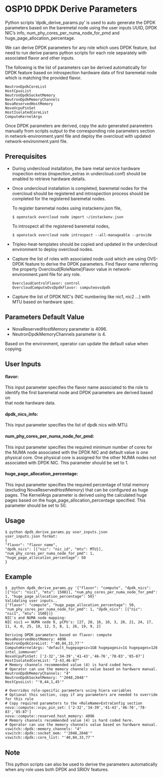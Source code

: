 # OSP10 DPDK Derive Parameters

Python scripts ‘dpdk_derive_params.py’ is used to auto generate the DPDK
parameters based on the baremetal node using the user inputs UUID,
DPDK NIC’s info, num_phy_cores_per_numa_node_for_pmd and
huge_page_allocation_percentage.

We can derive DPDK parameters for any role which uses DPDK feature, but need
to run derive params python scripts for each role separately with associated
flavor and other inputs.

The following is the list of parameters can be derived automatically for
DPDK feature based on introspection hardware data of first baremetal node
which is matching the provided flavor.

```
NeutronDpdkCoreList
HostCpusList
NeutronDpdkSocketMemory
NeutronDpdkMemoryChannels
NovaReservedHostMemory
NovaVcpuPinSet
HostIsolatedCoreList
ComputeKernelArgs
```

Once DPDK parameters are derived, copy the auto generated parameters manually
from scripts output to the corresponding role parameters section in
network-environment.yaml file and deploy the overcloud with updated
network-environment.yaml file.

## Prerequisites
* During undercloud installation, the bare metal service hardware
  inspection extras (inspection_extras in undercloud.conf) should be enabled to
  retrieve hardware details.
* Once undercloud installation is completed, baremetal nodes for the overcloud
  should be registered and introspection process should be completed for
  the registered baremetal nodes.

  To register baremetal nodes using instackenv.json file,
  ```
  $ openstack overcloud node import ~/instackenv.json
  ```
  To introspect all the registered baremetal nodes,
  ```
  $ openstack overcloud node introspect --all-manageable --provide
  ```
* Tripleo-heat-templates should be copied and updated in the undercloud
  environment to deploy overcloud nodes.
* Capture the list of roles with associated node uuid which are using OVS-DPDK
  feature to derive the DPDK parameters.
  Find flavor name referring the property Overcloud[RoleName]Flavor value in
  network-environment.yaml file for any role.
  ```
  OvercloudControlFlavor: control
  OvercloudComputeOvsDpdkFlavor: computeovsdpdk
  ```
* Capture the list of DPDK NIC's (NIC numbering like nic1, nic2 ...) with MTU
  based on hardware spec.

## Parameters Default Value
* NovaReservedHostMemory parameter is 4096.
* NeutronDpdkMemoryChannels parameter is 4.

Based on the environment, operator can update the default value when copying.

## User Inputs

#### flavor:                                                                    
This input parameter specifies the flavor name associated to the role to        
identify the first baremetal node and DPDK parameters are derived based on      
that node hardware data. 

#### dpdk_nics_info:
This input parameter specifies the list of dpdk nics with MTU.

#### num_phy_cores_per_numa_node_for_pmd:
This input parameter specifies the required minimum number of cores for
the NUMA node associated with the DPDK NIC and default value is one
physical core. One physical core is assigned for the other NUMA nodes not
associated with DPDK NIC. This parameter should be set to 1.

#### huge_page_allocation_percentage:
This input parameter specifies the required percentage of total memory
(excluding NovaReservedHostMemory) that can be configured as huge pages.
The KernelArgs parameter is derived using the calculated huge pages based
on the huge_page_allocation_percentage specified. This parameter should be
set to 50.

## Usage

```
$ python dpdk_derive_params.py user_inputs.json
user_inputs.json format:
{
"flavor": "flavor name",
"dpdk_nics": [{"nic": "nic_id", "mtu": MTU}],
"num_phy_cores_per_numa_node_for_pmd": 1,
"huge_page_allocation_percentage": 50
}
```

## Example

```
$  python dpdk_derive_params.py '{"flavor": "compute", "dpdk_nics": [{"nic": "nic1", "mtu": 1500}], "num_phy_cores_per_numa_node_for_pmd": 1, "huge_page_allocation_percentage": 50}'
Validating user inputs..
{"flavor": "compute", "huge_page_allocation_percentage": 50, "num_phy_cores_per_numa_node_for_pmd": 1, "dpdk_nics": [{"nic": "nic1", "mtu": 1500}]}
NIC's and NUMA node mapping:
NIC nic1 => NUMA node 0, pCPU's: [27, 20, 16, 10, 3, 28, 21, 24, 17, 11, 4, 0, 25, 18, 12, 5, 8, 1, 26, 19, 9, 2]

Deriving DPDK parameters based on flavor: compute
NovaReservedHostMemory: 4096
NeutronDpdkCoreList: "'40,84,33,77'"
ComputeKernelArgs: "default_hugepagesz=1GB hugepagesz=1G hugepages=126 intel_iommu=on"
NovaVcpuPinSet: ['2-32','34-39','41-43','46-76','78-83','85-87']
HostIsolatedCoreList: "2-43,46-87"
# Memory channels recommended value (4) is hard coded here.
# Operator can use the memory channels value based on hardware manual.
NeutronDpdkMemoryChannels: "4"
NeutronDpdkSocketMemory: "'2048,2048'"
HostCpusList: "'0,44,1,45'"

# Overrides role-specific parameters using hiera variables
# Optional this section, copy if any parameters are needed to override for this role
# Copy required parameters to the <RoleName>ExtraConfig section
nova::compute::vcpu_pin_set: ['2-32','34-39','41-43','46-76','78-83','85-87']
nova::compute::reserved_host_memory: 4096
# Memory channels recommended value (4) is hard coded here.
# Operator can use the memory channels value based on hardware manual.
vswitch::dpdk::memory_channels: "4"
vswitch::dpdk::socket_mem: "'2048,2048'"
vswitch::dpdk::core_list: "'40,84,33,77'"
```

## Note

This python scripts can also be used to derive the parameters automatically when
any role uses both DPDK and SRIOV features.
